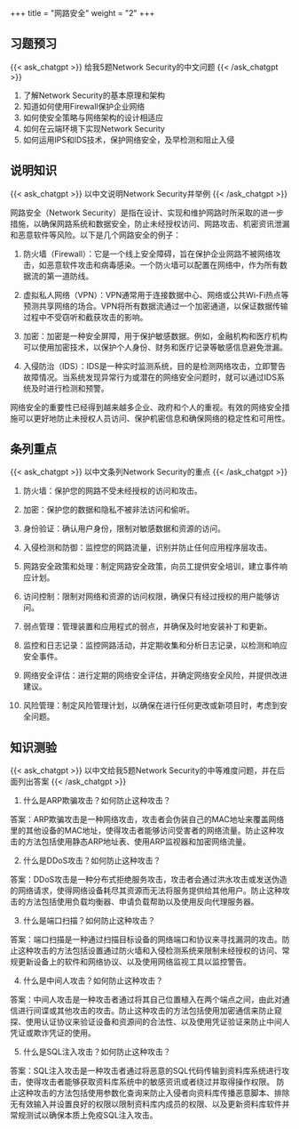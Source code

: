 +++
title = "网路安全"
weight = "2"
+++
## 习题预习
{{< ask_chatgpt >}}
给我5题Network Security的中文问题
{{< /ask_chatgpt >}}



1. 了解Network Security的基本原理和架构
2. 知道如何使用Firewall保护企业网络
3. 如何使安全策略与网络架构的设计相适应
4. 如何在云端环境下实现Network Security
5. 如何运用IPS和IDS技术，保护网络安全，及早检测和阻止入侵   

## 说明知识
{{< ask_chatgpt >}}
以中文说明Network Security并举例
{{< /ask_chatgpt >}}



网路安全（Network Security）是指在设计、实现和维护网路时所采取的进一步措施，以确保网路系统和数据安全，防止未经授权访问、网路攻击、机密资讯泄漏和恶意软件等风险。以下是几个网路安全的例子：

1. 防火墙（Firewall）：它是一个线上安全障碍，旨在保护企业网路不被网络攻击，如恶意软件攻击和病毒感染。一个防火墙可以配置在网络中，作为所有数据流的第一道防线。

2. 虚拟私人网络（VPN）：VPN通常用于连接数据中心、网络或公共Wi-Fi热点等预测共享网络的场合。VPN将所有数据流通过一个加密通道，以保证数据传输过程中不受窃听和截获攻击的影响。

3. 加密：加密是一种安全屏障，用于保护敏感数据。例如，金融机构和医疗机构可以使用加密技术，以保护个人身份、财务和医疗记录等敏感信息避免泄漏。

4. 入侵防治（IDS）：IDS是一种实时监测系统，目的是检测网络攻击，立即警告故障情况。当系统发现异常行为或潜在的网络安全问题时，就可以通过IDS系统及时进行检测和预警。

网络安全的重要性已经得到越来越多企业、政府和个人的重视。有效的网络安全措施可以更好地防止未授权人员访问、保护机密信息和确保网络的稳定性和可用性。   

## 条列重点
{{< ask_chatgpt >}}
以中文条列Network Security的重点
{{< /ask_chatgpt >}}



1. 防火墙：保护您的网路不受未经授权的访问和攻击。

2. 加密：保护您的数据和隐私不被非法访问和偷听。

3. 身份验证：确认用户身份，限制对敏感数据和资源的访问。

4. 入侵检测和防御：监控您的网路流量，识别并防止任何应用程序层攻击。

5. 网路安全政策和处理：制定网路安全政策，向员工提供安全培训，建立事件响应计划。

6. 访问控制：限制对网络和资源的访问权限，确保只有经过授权的用户能够访问。

7. 弱点管理：管理装置和应用程式的弱点，并确保及时地安装补丁和更新。

8. 监控和日志记录：监控网路活动，并定期收集和分析日志记录，以检测和响应安全事件。

9. 网络安全评估：进行定期的网络安全评估，并确定网络安全风险，并提供改进建议。

10. 风险管理：制定风险管理计划，以确保在进行任何更改或新项目时，考虑到安全问题。   

## 知识测验
{{< ask_chatgpt >}}
以中文给我5题Network Security的中等难度问题，并在后面列出答案
{{< /ask_chatgpt >}}



1. 什么是ARP欺骗攻击？如何防止这种攻击？

答案：ARP欺骗攻击是一种网络攻击，攻击者会伪装自己的MAC地址来覆盖网络里的其他设备的MAC地址，使得攻击者能够访问受害者的网络流量。防止这种攻击的方法包括使用静态ARP地址表、使用ARP监视器和加密网络流量。

2. 什么是DDoS攻击？如何防止这种攻击？

答案：DDoS攻击是一种分布式拒绝服务攻击，攻击者会通过洪水攻击或发送伪造的网络请求，使得网络设备耗尽其资源而无法将服务提供给其他用户。防止这种攻击的方法包括使用负载均衡器、申请负载帮助以及使用反向代理服务器。

3. 什么是端口扫描？如何防止这种攻击？

答案：端口扫描是一种通过扫描目标设备的网络端口和协议来寻找漏洞的攻击。防止这种攻击的方法包括设置通过防火墙和入侵检测系统来限制未经授权的访问、常规更新设备上的软件和网络协议、以及使用网络监视工具以监控警告。

4. 什么是中间人攻击？如何防止这种攻击？

答案：中间人攻击是一种攻击者通过将其自己位置植入在两个端点之间，由此对通信进行间谍或其他攻击的攻击。防止这种攻击的方法包括使用加密通信来防止窥探、使用认证协议来验证设备和资源间的合法性、以及使用凭证验证来防止中间人凭证或欺诈凭证的使用。

5. 什么是SQL注入攻击？如何防止这种攻击？

答案：SQL注入攻击是一种攻击者通过将恶意的SQL代码传输到资料库系统进行攻击，使得攻击者能够获取资料库系统中的敏感资讯或者绕过并取得操作权限。 防止这种攻击的方法包括使用参数化查询来防止入侵者向资料库传播恶意脚本、排除无有效输入并设置良好的权限以限制资料库内成员的权限、以及更新资料库软件并常规测试以确保本质上免疫SQL注入攻击。   

